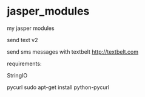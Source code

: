 # jasper_modules
my jasper modules


send text v2

send sms messages with textbelt http://textbelt.com

requirements:

StringIO

pycurl
sudo apt-get install python-pycurl
